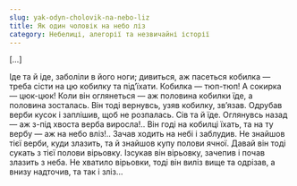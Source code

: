 ```yaml
---
slug: yak-odyn-cholovik-na-nebo-liz
title: Як один чоловік на небо ліз
category: Небелиці, алегорії та незвичайні історії
---
```

[…]

Іде та й іде, заболіли в його ноги; дивиться, аж пасеться кобилка — треба сісти на цю кобилку та під’їхати. Кобилка — тюп-тюп! А сокирка — цюк-цюк! Коли він оглянеться — аж половина кобилки їде, а половина зосталась. Він тоді вернувсь, узяв кобилку, зв’язав. Одрубав верби кусок і заплішив, щоб не розпалась. Сів та й їде. Оглянувсь назад — аж з-під хвоста верба виросла!.. Він годі на кобилці їхать, та на ту вербу — аж на небо вліз!.. Зачав ходить на небі і заблудив. Не знайшов тієї верби, куди злазить, та й знайшов купу полови ячної. Давай він тоді сукать з тієї полови вірьовку. Ізсукав він вірьовку, зачепив і почав злазить з неба. Не хватило вірьовки, тоді він виліз вище та одрізав, а внизу надточив, та так і зліз…
